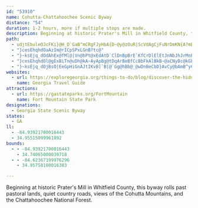 ```yaml
---
id: "53910"
name: Cohutta-Chattahoochee Scenic Byway
distance: "54"
duration: 1-2 hours, more if multiple stops are made.
description: Beginning at historic Prater's Mill in Whitfield County, this byway rolls past pastoral lands, quiet country roads, views of the Cohutta Mountains, and the Chattahoochee National Forest.
path:
  - udjtEbuleOJcFKi}@H_D`GaB^mCRgFJyHbA{D~@y@zOuR|ScVdAgCjFuNrDmKN{A?mB@u}@VyVT]^QdHJtAa@N]NaAHsAAsBi@mHm@yFs@oLoAaJEyCB{HGyKRifACw\H}Ah@oCx@EnBs@bAm@|F}EtDuDtDsGbAmClDeFf\s`@hCgCzBsAtAkApLiPlD_DnC_BbBuC|C_Cj@k@pDyEn@oAjBmCxLkJ\GNox@K_Dg@{CoAsFsT{l@gByDeAiBeBiCuFiGeCsDsA{CiBgFqDuPqLmh@}CuN_D_NqC}JiF_O_CiFeGmLeR_`@}AgD{AmE}@mDs@uFi@sJ_@oLOcA{McGuBsA{BcCe@u@gEgDkAk@_`@wMqHwBqHgAsAaI}@aIe@iQF{y@LaNVoA^iAzBoB`Ae@hBg@n@_BL}@FgYL}@nDiNbA{Ib@sBhCsEbIsL|AuCRw@DaBIsC_@mEFmDzCd@lBh@zB~@jHrD|T`K`[fOfG~DxAfBlFlIxAfB`CdBnBr@pGj@da@^fLCfCO~FcApWgFtn@_ChRd@tMfA`b@xKbOfDbBR~Kp@`P^vN~@vDEzx@~@vJl@rCj@lH~@bg@|HdFj@~FR^a`@KeJfGg@n@Q|FmFd@m@\y@xBaCx@kA~AuCn@qBfBkBnCuAbCgBfDcBxAuAxAwDh@sCt@{BtIsKpLgMpIwCbBW|F_@pHXnTyArEmBfDs@bCYrDqBzKsEfD_C~WoIlBmAvF{@bA]bD_B~@q@b@u@n@]|BUb@WVg@l@gClAsDdDyGxAkDl@sBxAaCx@m@n@sBhA}MbA}E|BuEdAeAzBaFx@_AlC{DfAeAb@aB@oAEo@iAwEU{BDsBNg@|@sB|HsKzA_C`BmEFkBZaCdEoJpF{KTq@lBmEbCDnQWr@M|HUte@_GlCr@fDrB~@~@h@jBxA`CfCxCZdAh@^rDlGb@lADzBKjByBnJGrARxAX|@zKpQfBfD^bA
  - "}cesEhqhdOaAzIm@rICpSPxLGnB?tc@"
  - "}~ksEjq_dOdAhEx@fMl@|Vn@hPt@xEdAtD`ClDnBpBrE`KfCrDlElEtJnNbJhJrMnPtBzDhAjFdAzCzHdHl@z@nEdFz@`CtAdBtDdD~LnIlCr@rCLtBh@rAz@z@XzEzEx@p@rDrBjHrHt@fBhB`IrC`HrAjBXJbErE^f@^dAb@l@|C`J~@pB|@z@hAj@`B@`DsAvHyBhB?"
  - "}cesEhqhdOl@gExBiTn@uDh@kA~AyApBg@tDqArBeBfCcBbFkAlBkB~@aCNyBc@kGb@oGnBoO_@aIJgCaBmIi@_GRoFtA{BxAqAjMsHbBq@bA[zKRhBu@~@yA^wBY{C\\sAx@cAhBHhBr@hAEl@e@^sA@eEEyAt@aBfDaDjJwDpAaAh@gARqA?_CX_B~@u@fD]bDmAjGGhHeAhAe@t@gAHy@Qy@iAk@wBJgE`AoALiBSQSK[Fi@t@yCA{@Ss@c@q@wBaBw@]]a@By@Ny@pLgIv@mAFq@Bs@Uq@yA{BS_AEuAHkBi@mBcAkBOs@IgANqBIsA[s@i@y@kBQoD\\qAOkDyAsBSoBAcB_@oA}@y@gCm@Yy@JoCjBeAWWKm@{D]q@sAiAM]eBoIBSR_@`DqA^w@?y@Ic@o@oAOm@QgDm@sAsAeAuAgHJS^WxDgB^m@Lm@Em@y@cAiAs@}DaAsBqAwAsA{CoI?e@D_@d@k@Rq@OiKEYSSe@GcBLy@^cC~DcC|@gG|@yAd@sDnDqFaBcBy@{J_K_EiDqGwCwIiGqBm@iEC_@PcF?iAWqHkROmA~AuJXqEs@iHe@qC_AaDgHuHmAeEq@mHaAwUWkAm@aAsAyAcAgBi@cCc@wCKkFHkCXcBh@yAz@eB|CeCn@sAfBaHx@{DVqBJyACsAKk@WYiB_AiBm@y@m@c@_A[yCcB{BSeAEeAx@mCIyAe@gBgBkCa@aAS_ADkATgAl@sAR_A@k@OaAyEgH}@q@cBJ_AGy@o@e@sAu@o@Sq@DyAhB{CRqACeDa@aAaAaAUkARqAn@yB?aAcBaCYy@NkDK_A{EgC{@y@i@eABs@zAaCJy@G}Bs@iEy@}AcBmAsAkB_AcCe@sEI_B_@_BgK{SM{@RuDIw@_@mAcBeDy@{CSyA"
  - "}~ksEjq_dOjBsO|EeGpHiGnAJtIKvB]`B|@`Gg@hBb@_@wDnBeCbD}AvCy@bAmB^yCsA{Ce@mJuD{LeAaLuD}IlJkCbB}I~BaKlByKhDgD"
websites:
  - url: https://exploregeorgia.org/things-to-do/blog/discover-the-hidden-gems-off-georgias-scenic-byways
    name: Georgia Travel Guide
attractions:
  - url: https://gastateparks.org/FortMountain
    name: Fort Mountain State Park
designations:
  - Georgia State Scenic Byway
states:
  - GA
ll:
  - -84.93921700016443
  - 34.95515099961892
bounds:
  - - -84.93921700016443
    - 34.74065000039718
  - - -84.62367199976296
    - 34.95758100016303

---
```


Beginning at historic Prater's Mill in Whitfield County, this byway rolls past pastoral lands, quiet country roads, views of the Cohutta Mountains, and the Chattahoochee National Forest.
